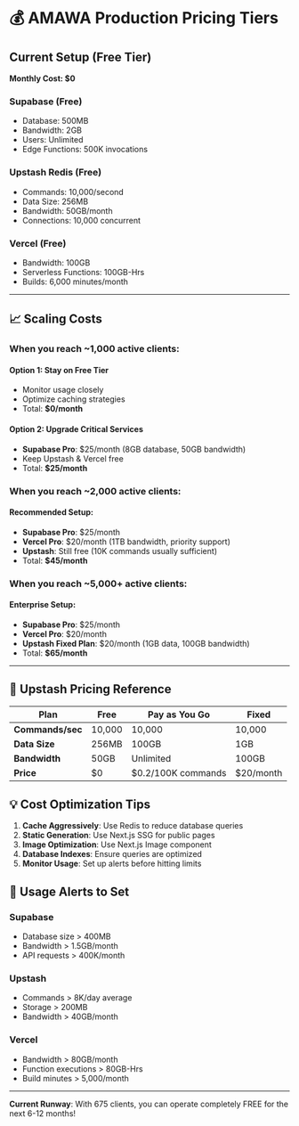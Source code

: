 # 💰 AMAWA Production Pricing Tiers

## Current Setup (Free Tier)
**Monthly Cost: $0**

### Supabase (Free)
- Database: 500MB
- Bandwidth: 2GB
- Users: Unlimited
- Edge Functions: 500K invocations

### Upstash Redis (Free)
- Commands: 10,000/second
- Data Size: 256MB
- Bandwidth: 50GB/month
- Connections: 10,000 concurrent

### Vercel (Free)
- Bandwidth: 100GB
- Serverless Functions: 100GB-Hrs
- Builds: 6,000 minutes/month

---

## 📈 Scaling Costs

### When you reach ~1,000 active clients:

#### Option 1: Stay on Free Tier
- Monitor usage closely
- Optimize caching strategies
- Total: **$0/month**

#### Option 2: Upgrade Critical Services
- **Supabase Pro**: $25/month (8GB database, 50GB bandwidth)
- Keep Upstash & Vercel free
- Total: **$25/month**

### When you reach ~2,000 active clients:

#### Recommended Setup:
- **Supabase Pro**: $25/month
- **Vercel Pro**: $20/month (1TB bandwidth, priority support)
- **Upstash**: Still free (10K commands usually sufficient)
- Total: **$45/month**

### When you reach ~5,000+ active clients:

#### Enterprise Setup:
- **Supabase Pro**: $25/month
- **Vercel Pro**: $20/month  
- **Upstash Fixed Plan**: $20/month (1GB data, 100GB bandwidth)
- Total: **$65/month**

---

## 🎯 Upstash Pricing Reference

| Plan | Free | Pay as You Go | Fixed |
|------|------|---------------|-------|
| **Commands/sec** | 10,000 | 10,000 | 10,000 |
| **Data Size** | 256MB | 100GB | 1GB |
| **Bandwidth** | 50GB | Unlimited | 100GB |
| **Price** | $0 | $0.2/100K commands | $20/month |

## 💡 Cost Optimization Tips

1. **Cache Aggressively**: Use Redis to reduce database queries
2. **Static Generation**: Use Next.js SSG for public pages
3. **Image Optimization**: Use Next.js Image component
4. **Database Indexes**: Ensure queries are optimized
5. **Monitor Usage**: Set up alerts before hitting limits

## 🚨 Usage Alerts to Set

### Supabase
- Database size > 400MB
- Bandwidth > 1.5GB/month
- API requests > 400K/month

### Upstash
- Commands > 8K/day average
- Storage > 200MB
- Bandwidth > 40GB/month

### Vercel
- Bandwidth > 80GB/month
- Function executions > 80GB-Hrs
- Build minutes > 5,000/month

---

**Current Runway**: With 675 clients, you can operate completely FREE for the next 6-12 months!
